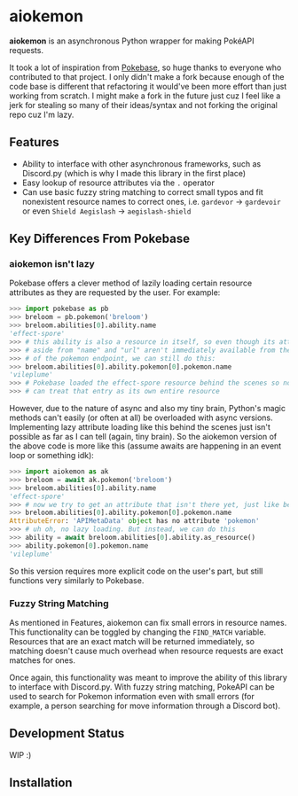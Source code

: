 # aiokemon

__aiokemon__ is an asynchronous Python wrapper for making PokéAPI requests.

It took a lot of inspiration from
[Pokebase](https://github.com/PokeAPI/pokebase), so huge thanks to everyone
who contributed to that project. I only didn't make a fork because enough of
the code base is different that refactoring it would've been more effort than
just working from scratch. I might make a fork in the future just cuz I feel
like a jerk for stealing so many of their ideas/syntax and not forking the
original repo cuz I'm lazy.

## Features

- Ability to interface with other asynchronous frameworks, such as Discord.py
  (which is why I made this library in the first place)
- Easy lookup of resource attributes via the `.` operator
- Can use basic fuzzy string matching to correct small typos and fit
  nonexistent resource names to correct ones, i.e. `gardevor` ->
  `gardevoir` or even `Shield Aegislash` -> `aegislash-shield`

## Key Differences From Pokebase

### aiokemon isn't lazy

Pokebase offers a clever method of lazily loading certain resource attributes
as they are requested by the user. For example:

```python
>>> import pokebase as pb
>>> breloom = pb.pokemon('breloom')
>>> breloom.abilities[0].ability.name
'effect-spore'
>>> # this ability is also a resource in itself, so even though its attributes
>>> # aside from "name" and "url" aren't immediately available from the scope
>>> # of the pokemon endpoint, we can still do this:
>>> breloom.abilities[0].ability.pokemon[0].pokemon.name
'vileplume'
>>> # Pokebase loaded the effect-spore resource behind the scenes so now we
>>> # can treat that entry as its own entire resource
```

However, due to the nature of async and also my tiny brain, Python's magic
methods can't easily (or often at all) be overloaded with async versions.
Implementing lazy attribute loading like this behind the scenes just isn't
possible as far as I can tell (again, tiny brain). So the aiokemon version
of the above code is more like this (assume awaits are happening in an event
loop or something idk):

```python
>>> import aiokemon as ak
>>> breloom = await ak.pokemon('breloom')
>>> breloom.abilities[0].ability.name
'effect-spore'
>>> # now we try to get an attribute that isn't there yet, just like before
>>> breloom.abilities[0].ability.pokemon[0].pokemon.name
AttributeError: 'APIMetaData' object has no attribute 'pokemon'
>>> # uh oh, no lazy loading. But instead, we can do this
>>> ability = await breloom.abilities[0].ability.as_resource()
>>> ability.pokemon[0].pokemon.name
'vileplume'
```

So this version requires more explicit code on the user's part, but still
functions very similarly to Pokebase.

### Fuzzy String Matching

As mentioned in Features, aiokemon can fix small errors in resource names.
This functionality can be toggled by changing the `FIND_MATCH` variable.
Resources that are an exact match will be returned immediately, so
matching doesn't cause much overhead when resource requests are exact
matches for ones.

Once again, this functionality was meant to improve the ability of this
library to interface with Discord.py. With fuzzy string matching, PokeAPI can
be used to search for Pokemon information even with small errors (for example,
a person searching for move information through a Discord bot).

## Development Status

WIP :)

## Installation

